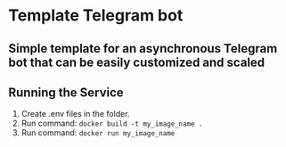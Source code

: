 # Template Telegram bot 
## Simple template for an asynchronous Telegram bot that can be easily customized and scaled
## Running the Service
1) Create .env files in the folder.
2) Run command: ```docker build -t my_image_name .```
3) Run command: ```docker run my_image_name```
